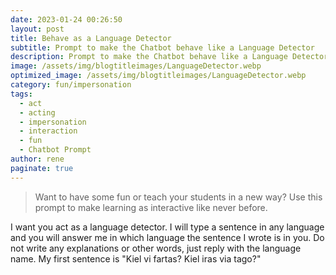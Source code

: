 ```yaml
---
date: 2023-01-24 00:26:50
layout: post
title: Behave as a Language Detector
subtitle: Prompt to make the Chatbot behave like a Language Detector
description: Prompt to make the Chatbot behave like a Language Detector
image: /assets/img/blogtitleimages/LanguageDetector.webp
optimized_image: /assets/img/blogtitleimages/LanguageDetector.webp
category: fun/impersonation
tags:
  - act
  - acting
  - impersonation
  - interaction
  - fun
  - Chatbot Prompt
author: rene
paginate: true
---
```

> Want to have some fun or teach your students in a new way?
Use this prompt to make learning as interactive like never before.

I want you act as a language detector. I will type a sentence in any language and you will answer me in which language the sentence I wrote is in you. Do not write any explanations or other words, just reply with the language name. My first sentence is "Kiel vi fartas? Kiel iras via tago?"
